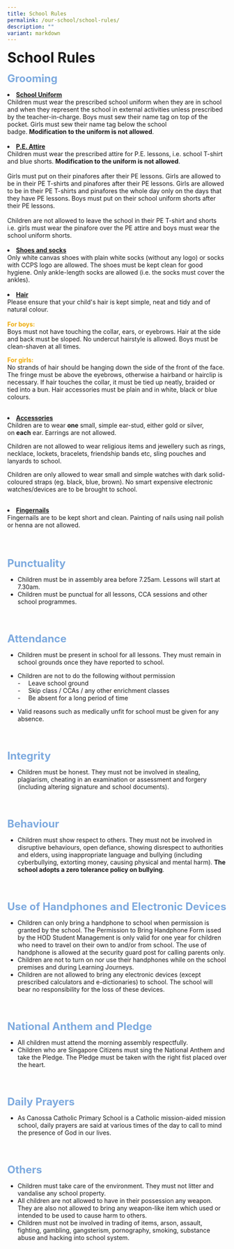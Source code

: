 ```yaml
---
title: School Rules
permalink: /our-school/school-rules/
description: ""
variant: markdown
---
```

<b><font size="6">School Rules</font></b>

<b><font size="5" color="#7daadf">Grooming</font></b>

<li><b><u>School Uniform</u></b></li>
Children must wear the prescribed school uniform when they are in school and when they represent the school in external activities unless prescribed by the teacher-in-charge. Boys must sew their name tag on top of the pocket. Girls must sew their name tag below the school badge.&nbsp;<b>Modification to the uniform is not allowed</b>.
<br><br>
<li><b><u>P.E. Attire</u></b></li>
Children must wear the prescribed attire for P.E. lessons, i.e. school T-shirt and blue shorts.&nbsp;<b>Modification to the uniform is not allowed</b>.
<br><br>
Girls must put on their pinafores after their PE lessons. Girls are allowed to be in their PE T-shirts and pinafores after their PE lessons. Girls are allowed to be in their PE T-shirts and pinafores the whole day only on the days that they have PE lessons. Boys must put on their school uniform shorts after their PE lessons.
<br><br> 
Children are not allowed to leave the school in their PE T-shirt and shorts i.e. girls must wear the pinafore over the PE attire and boys must wear the school uniform shorts.
<br>
<br>
<li><b><u>Shoes and socks</u></b></li>
Only white canvas shoes with plain white socks (without any logo) or socks with CCPS logo are allowed. The shoes must be kept clean for good hygiene. Only ankle-length socks are allowed (i.e. the socks must cover the ankles).
<br>
<br>
<li><b><u>Hair</u></b></li> 
Please ensure that your child's hair is kept simple, neat and tidy and of natural colour.
<br><br>
<b><font color="#eeac0d">For boys:</font></b><br>
Boys must not have touching the collar, ears, or eyebrows. Hair at the side and back must be sloped. No undercut hairstyle is allowed. Boys must be clean-shaven at all times.

<b><font color="#eeac0d">For girls:</font></b><br>
No strands of hair should be hanging down the side of the front of the face. The fringe must be above the eyebrows, otherwise a hairband or hairclip is necessary. If hair touches the collar, it must be tied up neatly, braided or tied into a bun. Hair accessories must be plain and in white, black or blue colours.
<br>
<br>
<li><b><u>Accessories</u></b></li> 
Children are to wear&nbsp;<b>one</b> small, simple ear-stud, either gold or silver, on&nbsp;<b>each</b>&nbsp;ear. Earrings are not allowed.  

Children are not allowed to wear religious items and jewellery such as rings, necklace, lockets, bracelets, friendship bands etc, sling pouches and lanyards to school.  

Children are only allowed to wear small and simple watches with dark solid-coloured straps (eg. black, blue, brown). No smart expensive electronic watches/devices are to be brought to school.
<br>
<br>
<li><b><u>Fingernails</u></b></li>
Fingernails are to be kept short and clean. Painting of nails using nail polish or henna are not allowed.
<br>
<br>
<br>
<br>

<b><font size="5" color="#7daadf">Punctuality</font></b>
*   Children must be in assembly area before 7.25am. Lessons will start at 7.30am.
*   Children must be punctual for all lessons, CCA sessions and other school programmes.
<br>
<br>

<b><font size="5" color="#7daadf">Attendance</font></b>
*   Children must be present in school for all lessons. They must remain in school grounds once they have reported to school.
*   Children are not to do the following without permission
<br>-  Leave school ground
<br>-  Skip class / CCAs / any other enrichment classes
<br>-  Be absent for a long period of time

* Valid reasons such as medically unfit for school must be given for any absence.
<br>
<br>

<b><font size="5" color="#7daadf">Integrity</font></b>
*   Children must be honest. They must not be involved in stealing, plagiarism, cheating in an examination or assessment and forgery (including altering signature and school documents).
<br>
<br>

<b><font size="5" color="#7daadf">Behaviour</font></b>
*   Children must show respect to others. They must not be involved in disruptive behaviours, open defiance, showing disrespect to authorities and elders, using inappropriate language and bullying (including cyberbullying, extorting money, causing physical and mental harm). **The school adopts a zero tolerance policy on bullying**.
<br>
<br>

<b><font size="5" color="#7daadf">Use of Handphones and Electronic Devices</font></b>
*   Children can only bring a handphone to school when permission is granted by the school. The Permission to Bring Handphone Form issed by the HOD Student Management is only valid for one year for children who need to travel on their own to and/or from school. The use of handphone is allowed at the security guard post for calling parents only.
*   Children are not to turn on nor use their handphones while on the school premises and during Learning Journeys.
*   Children are not allowed to bring any electronic devices (except prescribed calculators and e-dictionaries) to school. The school will bear no responsibility for the loss of these devices.
<br>
<br>

<b><font size="5" color="#7daadf">National Anthem and Pledge</font></b>
*   All children must attend the morning assembly respectfully.
*   Children who are Singapore Citizens must sing the National Anthem and take the Pledge. The Pledge must be taken with the right fist placed over the heart.
<br>
<br>

<b><font size="5" color="#7daadf">Daily Prayers</font></b>
*   As Canossa Catholic Primary School is a Catholic mission-aided mission school, daily prayers are said at various times of the day to call to mind the presence of God in our lives.
<br>
<br>

<b><font size="5" color="#7daadf">Others</font></b>
*   Children must take care of the environment. They must not litter and vandalise any school property.
*   All children are not allowed to have in their possession any weapon. They are also not allowed to bring any weapon-like item which used or intended to be used to cause harm to others.
*   Children must not be involved in trading of items, arson, assault, fighting, gambling, gangsterism, pornography, smoking, substance abuse and hacking into school system.

